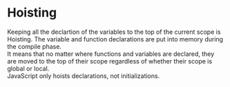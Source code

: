 # Hoisting
Keeping all the declartion of the variables to the top of the current scope is Hoisting. The variable and function declarations are put into memory during the compile phase.
\
It means that no matter where functions and variables are declared, they are moved to the top of their scope regardless of whether their scope is global or local.
\
JavaScript only hoists declarations, not initializations.